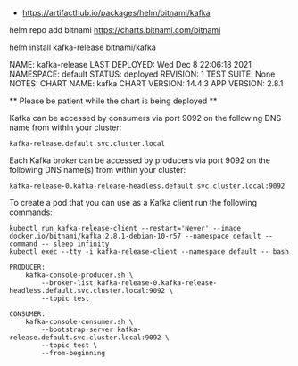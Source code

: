 
* https://artifacthub.io/packages/helm/bitnami/kafka

helm repo add bitnami https://charts.bitnami.com/bitnami

helm install kafka-release bitnami/kafka

NAME: kafka-release
LAST DEPLOYED: Wed Dec  8 22:06:18 2021
NAMESPACE: default
STATUS: deployed
REVISION: 1
TEST SUITE: None
NOTES:
CHART NAME: kafka
CHART VERSION: 14.4.3
APP VERSION: 2.8.1

** Please be patient while the chart is being deployed **

Kafka can be accessed by consumers via port 9092 on the following DNS name from within your cluster:

    kafka-release.default.svc.cluster.local

Each Kafka broker can be accessed by producers via port 9092 on the following DNS name(s) from within your cluster:

    kafka-release-0.kafka-release-headless.default.svc.cluster.local:9092

To create a pod that you can use as a Kafka client run the following commands:

    kubectl run kafka-release-client --restart='Never' --image docker.io/bitnami/kafka:2.8.1-debian-10-r57 --namespace default --command -- sleep infinity
    kubectl exec --tty -i kafka-release-client --namespace default -- bash

    PRODUCER:
        kafka-console-producer.sh \
            --broker-list kafka-release-0.kafka-release-headless.default.svc.cluster.local:9092 \
            --topic test

    CONSUMER:
        kafka-console-consumer.sh \
            --bootstrap-server kafka-release.default.svc.cluster.local:9092 \
            --topic test \
            --from-beginning
